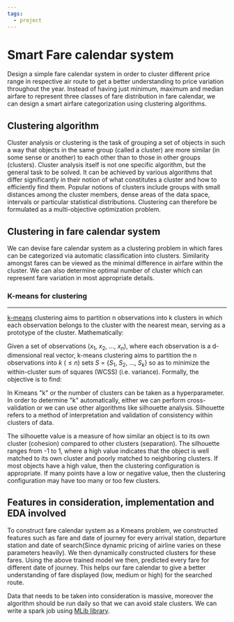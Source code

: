 ```yaml
---
tags:
  - project
---
```

# Smart Fare calendar system

Design a simple fare calendar system in order to cluster different price range in respective air route to get a better understanding to price variation throughout the year. Instead of having just minimum, maximum and median airfare to represent three classes of fare distribution in fare calendar,
we can design a smart airfare categorization using clustering algorithms.

## Clustering algorithm

Cluster analysis or clustering is the task of grouping a set of objects in such a way that objects in the same group (called a cluster) are more similar (in some sense or another) to each other than to those in other groups (clusters). Cluster analysis itself is not one specific algorithm, but the general task to be solved. It can be achieved by various algorithms that differ significantly in their notion of what constitutes a cluster and how to efficiently find them. Popular notions of clusters include groups with small distances among the cluster members, dense areas of the data space, intervals or particular statistical distributions. Clustering can therefore be formulated as a multi-objective optimization problem.

## Clustering in fare calendar system

We can devise fare calendar system as a clustering problem in which fares can be categorized via automatic classification into clusters. Similarity amongst fares can be viewed as the minimal difference in airfare within the cluster. We can also determine optimal number of cluster which can represent fare variation in most appropriate details.

### K-means for clustering

---

[k-means](https://www.wikiwand.com/en/K-means_clustering) clustering aims to partition n observations into k clusters in which each observation belongs to the cluster with the nearest mean, serving as a prototype of the cluster. Mathematically:

Given a set of observations ($x_1$, $x_2$, …, $x_n$), where each observation is a d-dimensional real vector, k-means clustering aims to partition the n observations into $k$ ($\leq n$) sets $S$ = {$S_1$, $S_2$, …, $S_k$} so as to minimize the within-cluster sum of squares (WCSS) (i.e. variance). Formally, the objective is to find:

<!--Mathematical equation in markdown take from wikipedia-->
<!--Office work-->


<!--Write about k-means-->

<!--Determing k automatically-->
In Kmeans "k" or the number of clusters can be taken as a hyperparameter. In order to determine "k" automatically, either we can perform cross-validation or we can use other algorithms like silhouette analysis. Silhouette refers to a method of interpretation and validation of consistency within clusters of data.

The silhouette value is a measure of how similar an object is to its own cluster (cohesion) compared to other clusters (separation). The silhouette ranges from -1 to 1, where a high value indicates that the object is well matched to its own cluster and poorly matched to neighboring clusters. If most objects have a high value, then the clustering configuration is appropriate. If many points have a low or negative value, then the clustering configuration may have too many or too few clusters.

## Features in consideration, implementation and EDA involved

To construct fare calendar system as a Kmeans problem, we constructed features such as fare and date of journey for every arrival station, departure station and date of search(Since dynamic pricing of airline varies on these parameters heavily). We then dynamically constructed clusters for these fares. Using the above trained model we then, predicted every fare for different date of journey. This helps our fare calendar to give a better understanding of fare displayed (low, medium or high) for the searched route.

<!--Add some EDA and clustered prices with seperate bandwidth and use matplotlib-->

<!--Scala job and Mlib usage-->

Data that needs to be taken into consideration is massive, moreover the algorithm should be run daily so that we can avoid stale clusters. We can write a spark job using [MLib library](https://spark.apache.org/docs/1.2.0/mllib-clustering.html).
